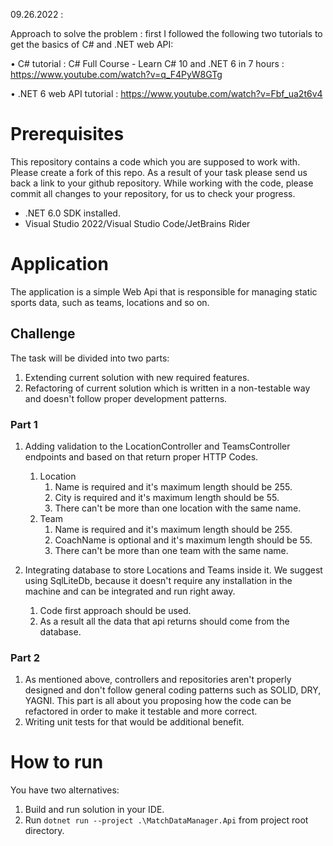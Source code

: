 09.26.2022 : 

Approach to solve the problem :
first I followed the following two tutorials to get the basics of C# and .NET web API:

• C# tutorial : C# Full Course - Learn C# 10 and .NET 6 in 7 hours : https://www.youtube.com/watch?v=q_F4PyW8GTg

• .NET 6 web API tutorial : https://www.youtube.com/watch?v=Fbf_ua2t6v4


# Prerequisites

This repository contains a code which you are supposed to work with. Please create a fork of this repo. As a result of your task please send us back a link to your github repository. While working with the code, please commit all changes to your repository, for us to check your progress.

- .NET 6.0 SDK installed.
- Visual Studio 2022/Visual Studio Code/JetBrains Rider

# Application

The application is a simple Web Api that is responsible for managing static sports data, such as teams, locations and so on.

## Challenge

The task will be divided into two parts:

1. Extending current solution with new required features.
2. Refactoring of current solution which is written in a non-testable way and doesn't follow proper development patterns.

### Part 1

1. Adding validation to the LocationController and TeamsController endpoints and based on that return proper HTTP Codes.

   1. Location
      1. Name is required and it's maximum length should be 255.
      2. City is required and it's maximum length should be 55.
      3. There can't be more than one location with the same name.
   2. Team
      1. Name is required and it's maximum length should be 255.
      2. CoachName is optional and it's maximum length should be 55.
      3. There can't be more than one team with the same name.

2. Integrating database to store Locations and Teams inside it. We suggest using SqlLiteDb, because it doesn't require any installation in the machine and can be integrated and run right away.
   1. Code first approach should be used.
   2. As a result all the data that api returns should come from the database.

### Part 2

1. As mentioned above, controllers and repositories aren't properly designed and don't follow general coding patterns such as SOLID, DRY, YAGNI. This part is all about you proposing how the code can be refactored in order to make it testable and more correct.
2. Writing unit tests for that would be additional benefit.

# How to run

You have two alternatives:

1. Build and run solution in your IDE.
2. Run `dotnet run --project .\MatchDataManager.Api` from project root directory.
